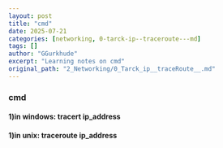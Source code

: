 ```yaml
---
layout: post
title: "cmd"
date: 2025-07-21
categories: [networking, 0-tarck-ip--traceroute---md]
tags: []
author: "GGurkhude"
excerpt: "Learning notes on cmd"
original_path: "2_Networking/0_Tarck_ip__traceRoute__.md"
---
```


### cmd 

#### 1)in windows: tracert ip_address
#### 1)in unix: traceroute ip_address
